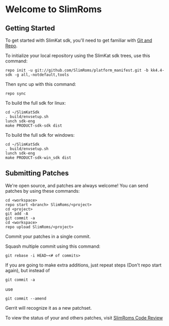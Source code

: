 Welcome to SlimRoms
===================


Getting Started
---------------

To get started with SlimKat sdk, you'll need to get familiar with
[Git and Repo](http://source.android.com/download/using-repo).

To initialize your local repository using the SlimKat sdk trees, use this command:

	repo init -u git://github.com/SlimRoms/platform_manifest.git -b kk4.4-sdk -g all,-notdefault,tools


Then sync up with this command:

	repo sync


To build the full sdk for linux:

	cd ~/SlimKatSdk
	. build/envsetup.sh
	lunch sdk-eng
	make PRODUCT-sdk-sdk dist


To build the full sdk for windows:

	cd ~/SlimKatSdk
	. build/envsetup.sh
	lunch sdk-eng
	make PRODUCT-sdk-win_sdk dist


Submitting Patches
------------------

We're open source, and patches are always welcome!
You can send patches by using these commands:

    cd <workspace>
    repo start <branch> SlimRoms/<project>
    cd <project>
    git add -A
    git commit -a
    cd <workspace>
    repo upload SlimRoms/<project>

Commit your patches in a single commit.

Squash multiple commit using this command:

	git rebase -i HEAD~<# of commits>

If you are going to make extra additions, just repeat steps (Don't repo start again), but instead of

	git commit -a

use

	git commit --amend

Gerrit will recognize it as a new patchset.

To view the status of your and others patches, visit [SlimRoms Code Review](http://gerrit.slimroms.net)
